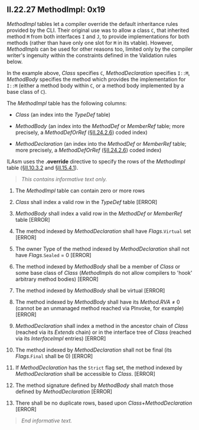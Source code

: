 ## II.22.27 MethodImpl: 0x19

_MethodImpl_ tables let a compiler override the default inheritance rules provided by the CLI. Their original use was to allow a class `C`, that inherited method `M` from both interfaces `I` and `J`, to provide implementations for both methods (rather than have only one slot for `M` in its vtable). However, _MethodImpls_ can be used for other reasons too, limited only by the compiler writer's ingenuity within the constraints defined in the Validation rules below.

In the example above, _Class_ specifies `C`, _MethodDeclaration_ specifies `I::M`, _MethodBody_ specifies the method which provides the implementation for `I::M` (either a method body within `C`, or a method body implemented by a base class of `C`).

The _MethodImpl_ table has the following columns: 

 * _Class_ (an index into the _TypeDef_ table)

 * _MethodBody_ (an index into the _MethodDef_ or _MemberRef_ table; more precisely, a _MethodDefOrRef_ (§[II.24.2.6](ii.24.2.6-metadata-stream.md)) coded index)

 * _MethodDeclaration_ (an index into the _MethodDef_ or _MemberRef_ table; more precisely, a _MethodDefOrRef_ (§[II.24.2.6](ii.24.2.6-metadata-stream.md)) coded index)

ILAsm uses the **.override** directive to specify the rows of the _MethodImpl_ table (§[II.10.3.2](#todo-missing-hyperlink) and §[II.15.4.1](#todo-missing-hyperlink)).

> _This contains informative text only._

 1. The _MethodImpl_ table can contain zero or more rows

 2. _Class_ shall index a valid row in the _TypeDef_ table \[ERROR\]

 3. _MethodBody_ shall index a valid row in the _MethodDef_ or _MemberRef_ table \[ERROR\]

 4. The method indexed by _MethodDeclaration_ shall have _Flags_.`Virtual` set \[ERROR\]

 5. The owner Type of the method indexed by _MethodDeclaration_ shall not have _Flags_.`Sealed` = 0 \[ERROR\]

 6. The method indexed by _MethodBody_ shall be a member of _Class_ or some base class of _Class_ (*MethodImpl*s do not allow compilers to 'hook' arbitrary method bodies) \[ERROR\]

 7. The method indexed by _MethodBody_ shall be virtual \[ERROR\]

 8. The method indexed by _MethodBody_ shall have its _Method_._RVA_ &ne; 0  (cannot be an unmanaged method reached via PInvoke, for example) \[ERROR\]

 9. _MethodDeclaration_ shall index a method in the ancestor chain of _Class_ (reached via its _Extends_ chain) or in the interface tree of _Class_ (reached via its _InterfaceImpl_ entries) \[ERROR\]

 10. The method indexed by _MethodDeclaration_ shall not be final (its _Flags_.`Final` shall be 0) \[ERROR\]

 11. If _MethodDeclaration_ has the `Strict` flag set, the method indexed by _MethodDeclaration_ shall be accessible to _Class_. \[ERROR\]

 12. The method signature defined by _MethodBody_ shall match those defined by _MethodDeclaration_ \[ERROR\]

 13. There shall be no duplicate rows, based upon _Class_+_MethodDeclaration_ \[ERROR\]

> _End informative text._
